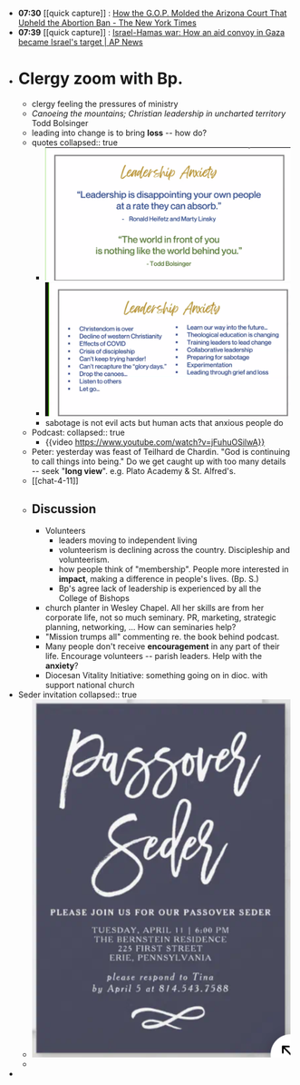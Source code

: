 - **07:30** [[quick capture]] : [How the G.O.P. Molded the Arizona Court That Upheld the Abortion Ban - The New York Times](https://www.nytimes.com/2024/04/10/us/arizona-abortion-supreme-court-judges.html "How the G.O.P. Molded the Arizona Court That Upheld the Abortion Ban - The New York Times")
- **07:39** [[quick capture]] : [Israel-Hamas war: How an aid convoy in Gaza became Israel's target | AP News](https://apnews.com/article/israel-palestinians-aid-workers-killed-2d08786a9839dfc402632c7ca745acca "Israel-Hamas war: How an aid convoy in Gaza became Israel's target | AP News")
- # Clergy zoom with Bp.
	- clergy feeling the pressures of ministry
	- *Canoeing the mountains; Christian leadership in uncharted territory* Todd Bolsinger
	- leading into change is to bring **loss** -- how do?
	- quotes
	  collapsed:: true
		- ![image.png](../assets/image_1712844768216_0.png)
		- ![image.png](../assets/image_1712844813559_0.png)
		- sabotage is not evil acts but human acts that anxious people do
	- Podcast:
	  collapsed:: true
		- {{video https://www.youtube.com/watch?v=jFuhuOSilwA}}
	- Peter: yesterday was feast of Teilhard de Chardin. "God is continuing to call things into being." Do we get caught up with too many details -- seek "**long view**". e.g. Plato Academy & St. Alfred's.
	- [[chat-4-11]]
	- ## Discussion
		- Volunteers
			- leaders moving to independent living
			- volunteerism is declining across the country. Discipleship and volunteerism.
			- how people think of "membership". People more interested in **impact**, making a difference in people's lives. (Bp. S.)
			- Bp's agree lack of leadership is experienced by all the College of Bishops
		- church planter in Wesley Chapel. All her skills are from her corporate life, not so much seminary. PR, marketing, strategic planning, networking, ... How can seminaries help?
		- "Mission trumps all" commenting re. the book behind podcast.
		- Many people don't receive **encouragement** in any part of their life. Encourage volunteers -- parish leaders. Help with the **anxiety**?
		- Diocesan Vitality Initiative: something going on in dioc. with support national church
- Seder invitation
  collapsed:: true
	- ![image.png](../assets/image_1712845475134_0.png)
	-
-